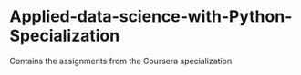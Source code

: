 # Applied-data-science-with-Python-Specialization
Contains the assignments from the Coursera specialization
